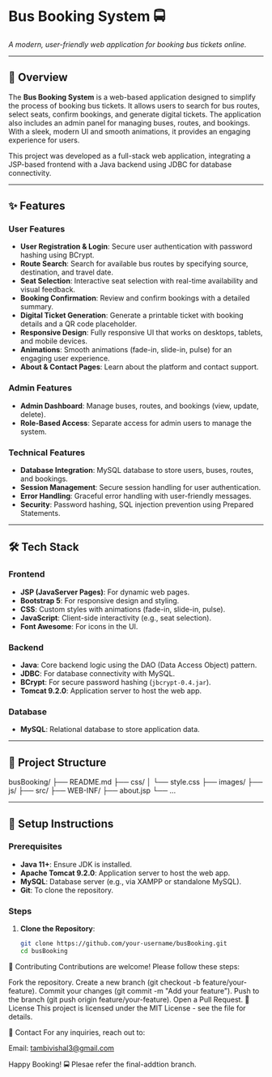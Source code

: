 # Bus Booking System 🚍

  
*A modern, user-friendly web application for booking bus tickets online.*

---

## 📝 Overview

The **Bus Booking System** is a web-based application designed to simplify the process of booking bus tickets. It allows users to search for bus routes, select seats, confirm bookings, and generate digital tickets. The application also includes an admin panel for managing buses, routes, and bookings. With a sleek, modern UI and smooth animations, it provides an engaging experience for users.

This project was developed as a full-stack web application, integrating a JSP-based frontend with a Java backend using JDBC for database connectivity.

---

## ✨ Features

### User Features
- **User Registration & Login**: Secure user authentication with password hashing using BCrypt.
- **Route Search**: Search for available bus routes by specifying source, destination, and travel date.
- **Seat Selection**: Interactive seat selection with real-time availability and visual feedback.
- **Booking Confirmation**: Review and confirm bookings with a detailed summary.
- **Digital Ticket Generation**: Generate a printable ticket with booking details and a QR code placeholder.
- **Responsive Design**: Fully responsive UI that works on desktops, tablets, and mobile devices.
- **Animations**: Smooth animations (fade-in, slide-in, pulse) for an engaging user experience.
- **About & Contact Pages**: Learn about the platform and contact support.

### Admin Features
- **Admin Dashboard**: Manage buses, routes, and bookings (view, update, delete).
- **Role-Based Access**: Separate access for admin users to manage the system.

### Technical Features
- **Database Integration**: MySQL database to store users, buses, routes, and bookings.
- **Session Management**: Secure session handling for user authentication.
- **Error Handling**: Graceful error handling with user-friendly messages.
- **Security**: Password hashing, SQL injection prevention using Prepared Statements.

---

## 🛠️ Tech Stack

### Frontend
- **JSP (JavaServer Pages)**: For dynamic web pages.
- **Bootstrap 5**: For responsive design and styling.
- **CSS**: Custom styles with animations (fade-in, slide-in, pulse).
- **JavaScript**: Client-side interactivity (e.g., seat selection).
- **Font Awesome**: For icons in the UI.

### Backend
- **Java**: Core backend logic using the DAO (Data Access Object) pattern.
- **JDBC**: For database connectivity with MySQL.
- **BCrypt**: For secure password hashing (`jbcrypt-0.4.jar`).
- **Tomcat 9.2.0**: Application server to host the web app.

### Database
- **MySQL**: Relational database to store application data.

---

## 📂 Project Structure
busBooking/
├── README.md
├── css/
│   └── style.css
├── images/
├── js/
├── src/
├── WEB-INF/
├── about.jsp
└── ...

---

## 🚀 Setup Instructions

### Prerequisites
- **Java 11+**: Ensure JDK is installed.
- **Apache Tomcat 9.2.0**: Application server to host the web app.
- **MySQL**: Database server (e.g., via XAMPP or standalone MySQL).
- **Git**: To clone the repository.

### Steps

1. **Clone the Repository**:
   ```bash
   git clone https://github.com/your-username/busBooking.git
   cd busBooking


🤝 Contributing
Contributions are welcome! Please follow these steps:

Fork the repository.
Create a new branch (git checkout -b feature/your-feature).
Commit your changes (git commit -m "Add your feature").
Push to the branch (git push origin feature/your-feature).
Open a Pull Request.
📜 License
This project is licensed under the MIT License - see the  file for details.

📧 Contact
For any inquiries, reach out to:

Email: tambivishal3@gmail.com   

Happy Booking! 🚍
Plesae refer the final-addtion branch.

